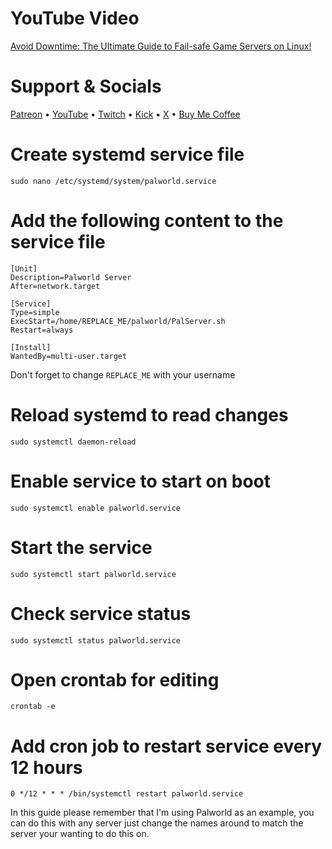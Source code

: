 # YouTube Video
[Avoid Downtime: The Ultimate Guide to Fail-safe Game Servers on Linux!](https://youtu.be/bcnHELMr_K8)

# Support & Socials
[Patreon](https://bit.ly/4e3Rdri) • 
[YouTube](https://bit.ly/4n35XuI) • 
[Twitch](https://urlshorter.net/vJVlqU) • 
[Kick](https://bit.ly/45lBUrX) • 
[X](https://urlshorter.net/ALeDhI) •
[Buy Me Coffee](https://bit.ly/BuyLucianCoffee)

# Create systemd service file
`sudo nano /etc/systemd/system/palworld.service`

# Add the following content to the service file
    [Unit]
    Description=Palworld Server
    After=network.target
    
    [Service]
    Type=simple
    ExecStart=/home/REPLACE_ME/palworld/PalServer.sh
    Restart=always
    
    [Install]
    WantedBy=multi-user.target

Don't forget to change `REPLACE_ME` with your username

# Reload systemd to read changes
`sudo systemctl daemon-reload`

# Enable service to start on boot
`sudo systemctl enable palworld.service`

# Start the service
`sudo systemctl start palworld.service`

# Check service status
`sudo systemctl status palworld.service`

# Open crontab for editing
`crontab -e`

# Add cron job to restart service every 12 hours
    0 */12 * * * /bin/systemctl restart palworld.service

In this guide please remember that I'm using Palworld as an example, you can do this with any server just change the names around to match the server your wanting to do this on.
